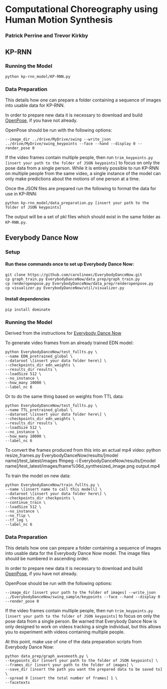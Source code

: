 # Computational Choreography using Human Motion Synthesis
### Patrick Perrine and Trevor Kirkby

## KP-RNN

### Running the Model

```
python kp-rnn_model/KP-RNN.py
```

### Data Preparation

This details how one can prepare a folder containing a sequence of images into usable data for KP-RNN.

In order to prepare new data it is necessary to download and build [OpenPose](https://github.com/CMU-Perceptual-Computing-Lab/openpose), if you have not already.

OpenPose should be run with the following options:
```
--image_dir ../drive/MyDrive/swing --write_json ../drive/MyDrive/swing_keypoints --face --hand --display 0 --render_pose 0
```

If the video frames contain multiple people, then run `trim_keypoints.py [insert your path to the folder of JSON keypoints]` to focus on only the pose data from a single person. While it is entirely possible to run KP-RNN on multiple people from the same video, a single instance of the model can only make predictions about the motions of one person at a time.

Once the JSON files are prepared run the following to format the data for use in KP-RNN:
```
python kp-rnn_model/data_preparation.py [insert your path to the folder of JSON keypoints]
```
The output will be a set of pkl files which should exist in the same folder as `KP-RNN.py`.

## Everybody Dance Now

### Setup

#### Run these commands once to set up Everybody Dance Now:
    git clone https://github.com/carolineec/EverybodyDanceNow.git
    cp graph_train.py EverybodyDanceNow/data_prep/graph_train.py
    cp renderopenpose.py EverybodyDanceNow/data_prep/renderopenpose.py
    cp visualizer.py EverybodyDanceNow/util/visualizer.py

#### Install dependencies
    pip install dominate

### Running the Model

Derived from the instructions for [Everybody Dance Now](https://github.com/carolineec/EverybodyDanceNow)

To generate video frames from an already trained EDN model:
```
python EverybodyDanceNow/test_fullts.py \
--name EDN_pretrained_global \
--dataroot \[insert your data folder here\] \
--checkpoints_dir edn_weights \
--results_dir results \
--loadSize 512 \
--no_instance \
--how_many 10000 \
--label_nc 6
```

Or to do the same thing based on weights from TTL data:
```
python EverybodyDanceNow/test_fullts.py \
--name TTL_pretrained_global \
--dataroot \[insert your data folder here\] \
--checkpoints_dir edn_weights \
--results_dir results \
--loadSize 512 \
--no_instance \
--how_many 10000 \
--label_nc 6
```

To convert the frames produced from this into an actual mp4 video:
python resize_frames.py EverybodyDanceNow/results/[model name]/test_latest/images
ffmpeg -i EverybodyDanceNow/results/[model name]/test_latest/images/frame%06d_synthesized_image.png output.mp4

To train the model on new data:
```
python EverybodyDanceNow/train_fullts.py \
--name \[insert name to call this model\] \
--dataroot \[insert your data folder here\] \
--checkpoints_dir checkpoints \
--continue_train \
--loadSize 512 \
--no_instance \
--no_flip \
--tf_log \
--label_nc 6
```

### Data Preparation

This details how one can prepare a folder containing a sequence of images into usable data for the Everybody Dance Now model. The image files should be numbered in ascending order.

In order to prepare new data it is necessary to download and build [OpenPose](https://github.com/CMU-Perceptual-Computing-Lab/openpose), if you have not already.

OpenPose should be run with the following options:
```
--image_dir [insert your path to the folder of images] --write_json ../EverybodyDanceNow/swing_sample/keypoints --face --hand --display 0 --render_pose 0
```

If the video frames contain multiple people, then run `trim_keypoints.py [insert your path to the folder of JSON keypoints]` to focus on only the pose data from a single person. Be warned that Everybody Dance Now is only designed to work on videos tracking a single individual, but this allows you to experiment with videos containing multiple people.

At this point, make use of one of the data preparation scripts from Everybody Dance Now:
```
python data_prep/graph_avesmooth.py \
--keypoints_dir [insert your path to the folder of JSON keypoints] \
--frames_dir [insert your path to the folder of images] \
--save_dir [insert the path you want the prepared data to be saved to] \
--spread 0 [insert the total number of frames] 1 \
--facetexts
```
